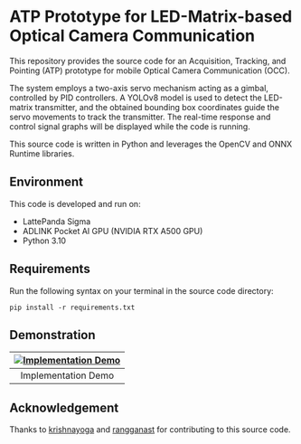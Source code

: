 # ATP Prototype for LED-Matrix-based Optical Camera Communication

This repository provides the source code for an Acquisition, Tracking, and Pointing (ATP) prototype for mobile Optical Camera Communication (OCC). 

The system employs a two-axis servo mechanism acting as a gimbal, controlled by PID controllers. A YOLOv8 model is used to detect the LED-matrix transmitter, and the obtained bounding box coordinates guide the servo movements to track the transmitter. The real-time response and control signal graphs will be displayed while the code is running. 

This source code is written in Python and leverages the OpenCV and ONNX Runtime libraries.

## Environment
This code is developed and run on:
* LattePanda Sigma
* ADLINK Pocket AI GPU (NVIDIA RTX A500 GPU)
* Python 3.10

## Requirements
Run the following syntax on your terminal in the source code directory:
```
pip install -r requirements.txt
```

## Demonstration
|[![Implementation Demo](http://img.youtube.com/vi/Dx8EFrHQ14I/0.jpg)](https://youtu.be/Dx8EFrHQ14I "CLICK TO WATCH: Acquisition, Tracking, and Pointing (ATP) Prototype for Optical Camera Communication")|
|:--:|
|Implementation Demo|

## Acknowledgement
Thanks to [krishnayoga](https://github.com/krishnayoga) and [rangganast](https://github.com/rangganast) for contributing to this source code.